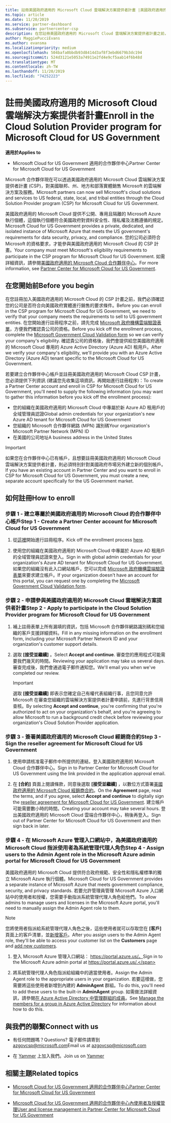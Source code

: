 ```yaml
---
title: 註冊美國政府適用的 Microsoft Cloud 雲端解決方案提供者計畫 |美國政府適用的 Microsoft Cloud 合作夥伴中心
ms.topic: article
ms.date: 11/20/2019
ms.service: partner-dashboard
ms.subservice: partnercenter-csp
description: 在您註冊美國政府適用的 Microsoft Cloud 雲端解決方案提供者計畫之前，請先深入了解 CSP 計畫需求。
author: MaggiePucciEvans
ms.author: evansma
ms.localizationpriority: medium
ms.openlocfilehash: 504bafa0bbdb93d8414d3af8f3ebd6679b3dc194
ms.sourcegitcommit: 524d3121e5053a74911e2fd4e9cf5aab14f6b48d
ms.translationtype: MT
ms.contentlocale: zh-TW
ms.lasthandoff: 11/20/2019
ms.locfileid: "74252223"
---
```

# <a name="enroll-in-the-cloud-solution-provider-program-for-microsoft-cloud-for-us-government"></a><span data-ttu-id="70254-103">註冊美國政府適用的 Microsoft Cloud 雲端解決方案提供者計畫</span><span class="sxs-lookup"><span data-stu-id="70254-103">Enroll in the Cloud Solution Provider program for Microsoft Cloud for US Government</span></span>

<span data-ttu-id="70254-104">**適用於**</span><span class="sxs-lookup"><span data-stu-id="70254-104">**Applies to**</span></span>

-  <span data-ttu-id="70254-105">Microsoft Cloud for US Government 適用的合作夥伴中心</span><span class="sxs-lookup"><span data-stu-id="70254-105">Partner Center for Microsoft Cloud for US Government</span></span>

<span data-ttu-id="70254-106">Microsoft 合作夥伴現在可以透過美國政府適用的 Microsoft Cloud 雲端解決方案提供者計畫 (CSP)，對美國聯邦、州、地方和部落實體銷售 Microsoft 的雲端解決方案及服務。</span><span class="sxs-lookup"><span data-stu-id="70254-106">Microsoft partners can now sell Microsoft's cloud solutions and services to US federal, state, local, and tribal entities through the Cloud Solution Provider program (CSP) for Microsoft Cloud for US Government.</span></span> 

<span data-ttu-id="70254-107">美國政府適用的 Microsoft Cloud 提供不公開、專用且隔離的 Microsoft Azure 執行個體，這個執行個體符合美國政府對資料安全性、隱私權及法務遵循的規定。</span><span class="sxs-lookup"><span data-stu-id="70254-107">Microsoft Cloud for US Government provides a private, dedicated, and isolated instance of Microsoft Azure that meets the US government's requirements for data security, privacy, and compliance.</span></span> <span data-ttu-id="70254-108">您的公司必須符合 Microsoft 的資格要求，才能參與美國政府適用的 Microsoft Cloud 的 CSP 計畫。</span><span class="sxs-lookup"><span data-stu-id="70254-108">Your company must meet Microsoft's eligibility requirements to participate in the CSP program for Microsoft Cloud for US Government.</span></span> <span data-ttu-id="70254-109">如需詳細資訊，請參閱[美國政府適用的 Microsoft Cloud 合作夥伴中心](partner-center-for-microsoft-us-govt-cloud.md)。</span><span class="sxs-lookup"><span data-stu-id="70254-109">For more information, see [Partner Center for Microsoft Cloud for US Government](partner-center-for-microsoft-us-govt-cloud.md).</span></span>

## <a name="before-you-begin"></a><span data-ttu-id="70254-110">在您開始前</span><span class="sxs-lookup"><span data-stu-id="70254-110">Before you begin</span></span>

<span data-ttu-id="70254-111">在您註冊加入美國政府適用的 Microsoft Cloud 的 CSP 計畫之前，我們必須確認您的公司是否符合向美國政府實體進行銷售的要求條件。</span><span class="sxs-lookup"><span data-stu-id="70254-111">Before you can enroll in the CSP program for Microsoft Cloud for US Government, we need to verify that your company meets the requirements to sell to US government entities.</span></span> <span data-ttu-id="70254-112">在您開始進行註冊程序之前，請先完成 [Microsoft 政府機構雲端驗證表單](https://azuregov.microsoft.com/csp)，方便我們確認貴公司的資格。</span><span class="sxs-lookup"><span data-stu-id="70254-112">Before you kick off the enrollment process, complete the [Microsoft Government Cloud Validation form](https://azuregov.microsoft.com/csp) so we can verify your company's eligibility.</span></span> <span data-ttu-id="70254-113">確認貴公司的資格後，我們會提供給您美國政府適用的 Microsoft Cloud 專用的 Azure Active Directory (Azure AD) 租用戶。</span><span class="sxs-lookup"><span data-stu-id="70254-113">After we verify your company's eligibility, we'll provide you with an Azure Active Directory (Azure AD) tenant specific to the Microsoft Cloud for US Government.</span></span>  

<span data-ttu-id="70254-114">若要建立合作夥伴中心帳戶並註冊美國政府適用的 Microsoft Cloud CSP 計畫，您必須提供下列資訊 (建議您先收集這項資訊，再開始進行註冊程序)：</span><span class="sxs-lookup"><span data-stu-id="70254-114">To create a Partner Center account and enroll in CSP for Microsoft Cloud for US Government, you'll need to supply the following information (you may want to gather this information before you kick off the enrollment process):</span></span>

-  <span data-ttu-id="70254-115">您的組織在美國政府適用的 Microsoft Cloud 中專屬於新 Azure AD 租用戶的全域管理員認證</span><span class="sxs-lookup"><span data-stu-id="70254-115">Global admin credentials for your organization's new Azure AD tenant for Microsoft Cloud for US Government</span></span>
-  <span data-ttu-id="70254-116">您組織的 Microsoft 合作夥伴網路 (MPN) 識別碼</span><span class="sxs-lookup"><span data-stu-id="70254-116">Your organization's Microsoft Partner Network (MPN) ID</span></span> 
-  <span data-ttu-id="70254-117">在美國的公司地址</span><span class="sxs-lookup"><span data-stu-id="70254-117">A business address in the United States</span></span>

> [!IMPORTANT]  
> <span data-ttu-id="70254-118">如果您在合作夥伴中心已有帳戶，且想要註冊美國政府適用的 Microsoft Cloud 雲端解決方案提供者計畫，則必須特別針對美國政府市場另外建立新的個別帳戶。</span><span class="sxs-lookup"><span data-stu-id="70254-118">If you have an existing account in Partner Center and you want to enroll in CSP for Microsoft Cloud for US Government, you must create a new, separate account specifically for the US Government market.</span></span>

## <a name="how-to-enroll"></a><span data-ttu-id="70254-119">如何註冊</span><span class="sxs-lookup"><span data-stu-id="70254-119">How to enroll</span></span> 

### <a name="step-1---create-a-partner-center-account-for-microsoft-cloud-for-us-government"></a><span data-ttu-id="70254-120">步驟 1 - 建立專屬於美國政府適用的 Microsoft Cloud 的合作夥伴中心帳戶</span><span class="sxs-lookup"><span data-stu-id="70254-120">Step 1 - Create a Partner Center account for Microsoft Cloud for US Government</span></span>

1.  <span data-ttu-id="70254-121">從[這裡](https://partnercenter.microsoft.com/register/resellerusgjoinnow)開始進行註冊程序。</span><span class="sxs-lookup"><span data-stu-id="70254-121">Kick off the enrollment process [here](https://partnercenter.microsoft.com/register/resellerusgjoinnow).</span></span> 

2.  <span data-ttu-id="70254-122">使用您的組織在美國政府適用的 Microsoft Cloud 中專屬於 Azure AD 租用戶的全域管理員認證來登入。</span><span class="sxs-lookup"><span data-stu-id="70254-122">Sign in with global admin credentials for your organization's Azure AD tenant for Microsoft Cloud for US Government.</span></span> <span data-ttu-id="70254-123">如果您的組織沒有此入口網站帳戶，您可以完成 [Microsoft 政府機構雲端驗證表單](https://azuregov.microsoft.com/csp)來要求建立帳戶。</span><span class="sxs-lookup"><span data-stu-id="70254-123">If your organization doesn't have an account for this portal, you can request one by completing the [Microsoft Government Cloud Validation form](https://azuregov.microsoft.com/csp).</span></span>


### <a name="step-2---apply-to-participate-in-the-cloud-solution-provider-program-for-microsoft-cloud-for-us-government"></a><span data-ttu-id="70254-124">步驟 2 - 申請參與美國政府適用的 Microsoft Cloud 雲端解決方案提供者計畫</span><span class="sxs-lookup"><span data-stu-id="70254-124">Step 2 - Apply to participate in the Cloud Solution Provider program for Microsoft Cloud for US Government</span></span>

1.  <span data-ttu-id="70254-125">補上註冊表單上所有漏填的資訊，包括 Microsoft 合作夥伴網路識別碼和您組織的客戶支援詳細資料。</span><span class="sxs-lookup"><span data-stu-id="70254-125">Fill in any missing information on the enrollment form, including your Microsoft Partner Network ID and your organization's customer support details.</span></span> 

2.  <span data-ttu-id="70254-126">選取 **\[接受並繼續\]** 。</span><span class="sxs-lookup"><span data-stu-id="70254-126">Select **Accept and continue**.</span></span> <span data-ttu-id="70254-127">審查您的應用程式可能需要我們幾天的時間。</span><span class="sxs-lookup"><span data-stu-id="70254-127">Reviewing your application may take us several days.</span></span> <span data-ttu-id="70254-128">審查完成後，我們會通過電子郵件通知您。</span><span class="sxs-lookup"><span data-stu-id="70254-128">We'll email you when we've completed our review.</span></span>

    > [!IMPORTANT]  
    > <span data-ttu-id="70254-129">選取 **\[接受並繼續\]** 即表示您確定自己有權代表組織行事，且您同意允許 Microsoft 在審查您組織的雲端解決方案提供者計畫申請前，先進行背景信用查核。</span><span class="sxs-lookup"><span data-stu-id="70254-129">By selecting **Accept and continue**, you're confirming that you're authorized to act on your organization's behalf, and you're agreeing to allow Microsoft to run a background credit check before reviewing your organization's Cloud Solution Provider application.</span></span>


### <a name="step-3---sign-the-reseller-agreement-for-microsoft-cloud-for-us-government"></a><span data-ttu-id="70254-130">步驟 3 - 簽署美國政府適用的 Microsoft Cloud 經銷商合約</span><span class="sxs-lookup"><span data-stu-id="70254-130">Step 3 - Sign the reseller agreement for Microsoft Cloud for US Government</span></span>

1. <span data-ttu-id="70254-131">使用申請核准電子郵件中所提供的連結，登入美國政府適用的 Microsoft Cloud 合作夥伴中心。</span><span class="sxs-lookup"><span data-stu-id="70254-131">Sign in to Partner Center for Microsoft Cloud for US Government using the link provided in the application approval email.</span></span> 

2. <span data-ttu-id="70254-132">在 **\[合約\]** 頁面上閱讀條款，同意後選取 **\[接受並繼續\]** ，以數位方式簽署[美國政府適用的 Microsoft Cloud 經銷商合約](https://go.microsoft.com/fwlink/p/?linkid=843364)。</span><span class="sxs-lookup"><span data-stu-id="70254-132">On the **Agreement** page, read the terms, and if you agree, select **Accept and continue** to digitally sign the [reseller agreement for Microsoft Cloud for US Government](https://go.microsoft.com/fwlink/p/?linkid=843364).</span></span> <span data-ttu-id="70254-133">建立帳戶可能需要數小時的時間。</span><span class="sxs-lookup"><span data-stu-id="70254-133">Creating your account may take several hours.</span></span> <span data-ttu-id="70254-134">登出美國政府適用的 Microsoft Cloud 雲端合作夥伴中心，稍後再登入。</span><span class="sxs-lookup"><span data-stu-id="70254-134">Sign out of Partner Center for Microsoft Cloud for US Government and then sign back in later.</span></span>


### <a name="step-4---assign-users-to-the-admin-agent-role-in-the-microsoft-azure-admin-portal-for-microsoft-cloud-for-us-government"></a><span data-ttu-id="70254-135">步驟 4 - 在 Microsoft Azure 管理入口網站中，為美國政府適用的 Microsoft Cloud 指派使用者為系統管理代理人角色</span><span class="sxs-lookup"><span data-stu-id="70254-135">Step 4 - Assign users to the Admin Agent role in the Microsoft Azure admin portal for Microsoft Cloud for US Government</span></span>

<span data-ttu-id="70254-136">美國政府適用的 Microsoft Cloud 提供符合政府規範、安全性和隱私權標準的獨立 Microsoft Azure 執行個體。</span><span class="sxs-lookup"><span data-stu-id="70254-136">Microsoft Cloud for US Government provides a separate instance of Microsoft Azure that meets government compliance, security, and privacy standards.</span></span> <span data-ttu-id="70254-137">若要允許管理員管理 Microsoft Azure 入口網站中的使用者和授權，您需要手動指派系統管理代理人角色給他們。</span><span class="sxs-lookup"><span data-stu-id="70254-137">To allow admins to manage users and licenses in the Microsoft Azure portal, you'll need to manually assign the Admin Agent role to them.</span></span>

> [!NOTE]  
> <span data-ttu-id="70254-138">您將使用者指派給系統管理代理人角色之後，這些使用者就可以存取您在 **\[客戶\]** 頁面上的客戶清單，並[新增客戶](add-a-new-customer.md)。</span><span class="sxs-lookup"><span data-stu-id="70254-138">After you assign users to the Admin Agent role, they'll be able to access your customer list on the **Customers** page and [add new customers](add-a-new-customer.md).</span></span>   

1.  <span data-ttu-id="70254-139">登入 Microsoft Azure 管理入口網站： https://portal.azure.us/。</span><span class="sxs-lookup"><span data-stu-id="70254-139">Sign in to the Microsoft Azure admin portal at https://portal.azure.us/.</span></span>

2.  <span data-ttu-id="70254-140">將系統管理代理人角色指派給組織中的適當使用者。</span><span class="sxs-lookup"><span data-stu-id="70254-140">Assign the Admin Agent role to the appropriate users in your organization.</span></span> <span data-ttu-id="70254-141">若要這樣做，您需要將這些使用者新增到內建的 **AdminAgent** 群組。</span><span class="sxs-lookup"><span data-stu-id="70254-141">To do this, you'll need to add these users to the built-in **AdminAgent** group.</span></span> <span data-ttu-id="70254-142">如需做法詳細資訊，請參閱[在 Azure Active Directory 中管理群組的成員](https://docs.microsoft.com/azure/active-directory/active-directory-groups-members-azure-portal)。</span><span class="sxs-lookup"><span data-stu-id="70254-142">See [Manage the members for a group in Azure Active Directory](https://docs.microsoft.com/azure/active-directory/active-directory-groups-members-azure-portal) for information about how to do this.</span></span>
 
## <a name="connect-with-us"></a><span data-ttu-id="70254-143">與我們的聯繫</span><span class="sxs-lookup"><span data-stu-id="70254-143">Connect with us</span></span>

- <span data-ttu-id="70254-144">有任何問題嗎？</span><span class="sxs-lookup"><span data-stu-id="70254-144">Questions?</span></span> <span data-ttu-id="70254-145">電子郵件請寄到 azgovcsp@microsoft.com</span><span class="sxs-lookup"><span data-stu-id="70254-145">Email us at azgovcsp@microsoft.com</span></span>

- <span data-ttu-id="70254-146">在 [Yammer](https://www.yammer.com/cloudpartnercommunity/#/threads/inGroup?type=in_group&feedId=11509777&view=all) 上加入我們。</span><span class="sxs-lookup"><span data-stu-id="70254-146">Join us on [Yammer](https://www.yammer.com/cloudpartnercommunity/#/threads/inGroup?type=in_group&feedId=11509777&view=all)</span></span> 

## <a name="related-topics"></a><span data-ttu-id="70254-147">相關主題</span><span class="sxs-lookup"><span data-stu-id="70254-147">Related topics</span></span>

-  [<span data-ttu-id="70254-148">Microsoft Cloud for US Government 適用的合作夥伴中心</span><span class="sxs-lookup"><span data-stu-id="70254-148">Partner Center for Microsoft Cloud for US Government</span></span>](partner-center-for-microsoft-us-govt-cloud.md)

-  [<span data-ttu-id="70254-149">Microsoft Cloud for US Government 適用的合作夥伴中心內使用者及授權管理</span><span class="sxs-lookup"><span data-stu-id="70254-149">User and license management in Partner Center for Microsoft Cloud for US Government</span></span>](user-management-in-partner-center-for-microsoft-us-govt-cloud.md)


